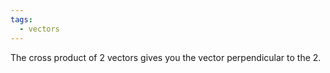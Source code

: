 ```yaml
---
tags:
  - vectors
---
```

The cross product of 2 vectors gives you the vector perpendicular to the 2.
